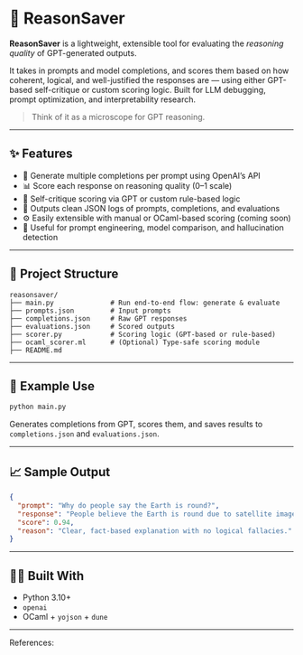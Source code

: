 # 🧠 ReasonSaver

**ReasonSaver** is a lightweight, extensible tool for evaluating the *reasoning quality* of GPT-generated outputs.

It takes in prompts and model completions, and scores them based on how coherent, logical, and well-justified the responses are — using either GPT-based self-critique or custom scoring logic. Built for LLM debugging, prompt optimization, and interpretability research.

> Think of it as a microscope for GPT reasoning.

---

## ✨ Features

- 🔁 Generate multiple completions per prompt using OpenAI’s API  
- 📊 Score each response on reasoning quality (0–1 scale)  
- 🧠 Self-critique scoring via GPT or custom rule-based logic  
- 📁 Outputs clean JSON logs of prompts, completions, and evaluations  
- ⚙️ Easily extensible with manual or OCaml-based scoring (coming soon)  
- 🧪 Useful for prompt engineering, model comparison, and hallucination detection

---

## 📂 Project Structure

```
reasonsaver/
├── main.py              # Run end-to-end flow: generate & evaluate
├── prompts.json         # Input prompts
├── completions.json     # Raw GPT responses
├── evaluations.json     # Scored outputs
├── scorer.py            # Scoring logic (GPT-based or rule-based)
├── ocaml_scorer.ml      # (Optional) Type-safe scoring module
├── README.md
```

---

## 🚀 Example Use

```bash
python main.py
```

Generates completions from GPT, scores them, and saves results to `completions.json` and `evaluations.json`.

---

## 📈 Sample Output

```json
{
  "prompt": "Why do people say the Earth is round?",
  "response": "People believe the Earth is round due to satellite imagery and centuries of scientific consensus.",
  "score": 0.94,
  "reason": "Clear, fact-based explanation with no logical fallacies."
}
```

---

## 🧙‍♀️ Built With

- Python 3.10+  
- `openai`  
- OCaml + `yojson` + `dune`

---

References:
